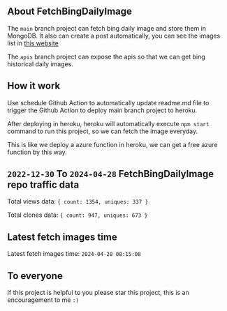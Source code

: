 ## About FetchBingDailyImage

The `main` branch project can fetch bing daily image and store them in MongoDB.
It also can create a post automatically, you can see the images list in [this website](https://oursalbum.netlify.app)

The `apis` branch project can expose the apis so that we can get bing historical daily images.

## How it work

Use schedule Github Action to automatically update readme.md file to trigger the Github Action to deploy main branch project to heroku.

After deploying in heroku, heroku will automatically execute `npm start` command to run this project, so we can fetch the image everyday.

This is like we deploy a azure function in heroku, we can get a free azure function by this way.

## `2022-12-30` To `2024-04-28` FetchBingDailyImage repo traffic data

Total views data: `{ count: 1354, uniques: 337 }`

Total clones data: `{ count: 947, uniques: 673 }`

## Latest fetch images time

Latest fetch images time: `2024-04-28 08:15:08`

## To everyone

If this project is helpful to you please star this project, this is an encouragement to me `:)`



